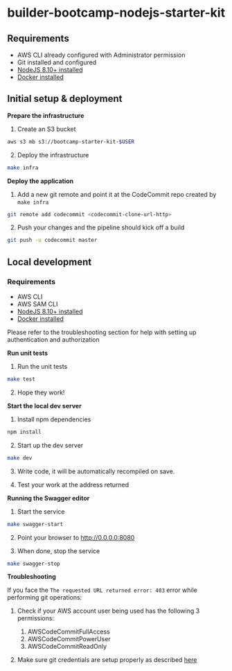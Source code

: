 # builder-bootcamp-nodejs-starter-kit

## Requirements

* AWS CLI already configured with Administrator permission
* Git installed and configured
* [NodeJS 8.10+ installed](https://nodejs.org/en/download/)
* [Docker installed](https://www.docker.com/community-edition)

## Initial setup & deployment

**Prepare the infrastructure**

1. Create an S3 bucket
```bash
aws s3 mb s3://bootcamp-starter-kit-$USER
```

2. Deploy the infrastructure
```bash
make infra
```

**Deploy the application**

1. Add a new git remote and point it at the CodeCommit repo created by `make infra`
```bash
git remote add codecommit <codecommit-clone-url-http>
```

2. Push your changes and the pipeline should kick off a build
```bash
git push -u codecommit master
```


## Local development

### Requirements

* AWS CLI
* AWS SAM CLI
* [NodeJS 8.10+ installed](https://nodejs.org/en/download/)
* [Docker installed](https://www.docker.com/community-edition)

Please refer to the troubleshooting section for help with setting up authentication and authorization

**Run unit tests**

1. Run the unit tests
```bash
make test
```

2. Hope they work!


**Start the local dev server**

1. Install npm dependencies
```bash
npm install
```

2. Start up the dev server
```bash
make dev
```

3. Write code, it will be automatically recompiled on save.

4. Test your work at the address returned

**Running the Swagger editor**

1. Start the service
```bash
make swagger-start
```

2. Point your browser to http://0.0.0.0:8080

3. When done, stop the service
```bash
make swagger-stop
```
**Troubleshooting**

If you face the `The requested URL returned error: 403` error while performing git operations:

1. Check if your AWS account user being used has the following 3 permissions:
    1. AWSCodeCommitFullAccess
    2. AWSCodeCommitPowerUser
    3. AWSCodeCommitReadOnly

2. Make sure git credentials are setup properly as described [here](https://docs.aws.amazon.com/codecommit/latest/userguide/setting-up-gc.html)